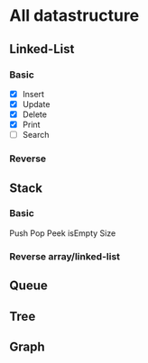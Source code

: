 # All datastructure
## Linked-List
### Basic
- [X] Insert
- [X] Update
- [X] Delete
- [X] Print
- [ ] Search
### Reverse
## Stack
### Basic
Push
Pop
Peek
isEmpty
Size
### Reverse array/linked-list
###
## Queue
## Tree
## Graph